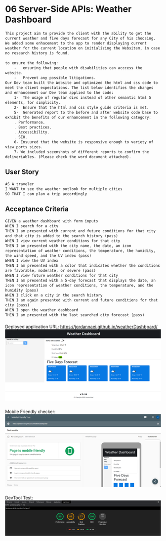 # 06 Server-Side APIs: Weather Dashboard
```
This project aim to provide the client with the ability to get the current weather and five days forecast for any City of his choosing. We added some enhacement to the app to render displaying current weather for the current location on initializing the Websitem, in case no research history is found.

to ensure the following:
    -	ensuring that people with disabilities can acccess the website.
    -	Prevent any possible litigations.
Our Dev team built the Website and optimized the html and css code to meet the client expectations. The list below identifies the changes and enhancement our Dev team applied to the code:
    1-	The usage of regular divs instead of other semantic html 5 elements, for simplicity.
    2-	Ensure that the html and css style guide criteria is met.
    5-	Generated report to the before and after website code base to exhibit the benefits of our enhancement in the following category:
    . Performance.
    . Best practices.
    . Accessibility.
    . SEO.
    6- Ensuured that the website is responsive enough to variety of view ports sizes.
    7- We included sceenshots of different reports to confirm the deliveriables. (Please check the word document attached).
```

## User Story

```
AS A traveler
I WANT to see the weather outlook for multiple cities
SO THAT I can plan a trip accordingly
```

## Acceptance Criteria

```
GIVEN a weather dashboard with form inputs
WHEN I search for a city
THEN I am presented with current and future conditions for that city and that city is added to the search history (pass)
WHEN I view current weather conditions for that city
THEN I am presented with the city name, the date, an icon representation of weather conditions, the temperature, the humidity, the wind speed, and the UV index (pass)
WHEN I view the UV index
THEN I am presented with a color that indicates whether the conditions are favorable, moderate, or severe (pass)
WHEN I view future weather conditions for that city
THEN I am presented with a 5-day forecast that displays the date, an icon representation of weather conditions, the temperature, and the humidity (pass)
WHEN I click on a city in the search history
THEN I am again presented with current and future conditions for that city (pass)
WHEN I open the weather dashboard
THEN I am presented with the last searched city forecast (pass)
```
###
Deployed application URL: https://jordannaei.github.io/weatherDashbpard/
<img src="assets/application.PNG" alt= "this is the app main page">

###
Mobile Friendly checker:
<img src="assets/MobileFTest.PNG" alt= "this is the Mobile Friendly Test">

###
DevTool Test:
<img src="assets/DevToolTest.PNG" alt= "this is the DevTool Test">


